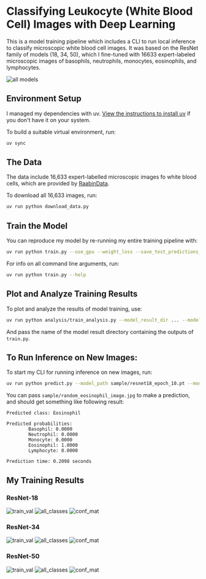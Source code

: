 # Classifying Leukocyte (White Blood Cell) Images with Deep Learning

This is a model training pipeline which includes a CLI to run local inference to classify microscopic white blood cell images. It was based on the ResNet family of models (18, 34, 50), which I fine-tuned with 16633 expert-labeled microscopic images of basophils, neutrophils, monocytes, eosinophils, and lymphocytes. 

![all models](plots/comparison_plot_model_result_2025-04-10_13-52-59_537869_model_result_2025-04-10_13-58-43_878647_model_result_2025-04-10_13-59-41_252110.png)


## Environment Setup

I managed my dependencies with uv. [View the instructions to install uv](https://docs.astral.sh/uv/getting-started/installation/) if you don't have it on your system.

To build a suitable virtual environment, run:

```bash
uv sync
```

## The Data

The data include 16,633 expert-labelled microscopic images fo white blood cells, which are provided by [RaabinData](https://raabindata.com/).

To download all 16,633 images, run:

```bash
uv run python download_data.py
```

## Train the Model

You can reproduce my model by re-running my entire training pipeline with:

```bash
uv run python train.py --use_gpu --weight_loss --save_test_predictions_and_labels
```

For info on all command line arguments, run:

```bash
uv run python train.py --help
```

## Plot and Analyze Training Results

To plot and analyze the results of model training, use:

```bash
uv run python analysis/train_analysis.py --model_result_dir ... --model_name ...
```

And pass the name of the model result directory containing the outputs of `train.py`.


## To Run Inference on New Images:

To start my CLI for running inference on new images, run:

```bash
uv run python predict.py --model_path sample/resnet18_epoch_10.pt --model_name ResNet-18 --use_gpu
```

You can pass `sample/random_eosinophil_image.jpg` to make a prediction, and should get something like following result:

```
Predicted class: Eosinophil

Predicted probabilities:
        Basophil: 0.0000
        Neutrophil: 0.0000
        Monocyte: 0.0000
        Eosinophil: 1.0000
        Lymphocyte: 0.0000

Prediction time: 0.2098 seconds
```

## My Training Results

### ResNet-18

![train_val](plots/train_and_val_loss_plot_Resnet-18.png)
![all_classes](plots/val_losses_per_class_plot_Resnet-18.png)
![conf_mat](plots/confusion_matrix_plot_Resnet-18.png)

### ResNet-34

![train_val](plots/train_and_val_loss_plot_Resnet-34.png)
![all_classes](plots/val_losses_per_class_plot_Resnet-34.png)
![conf_mat](plots/confusion_matrix_plot_Resnet-34.png)

### ResNet-50

![train_val](plots/train_and_val_loss_plot_Resnet-50.png)
![all_classes](plots/val_losses_per_class_plot_Resnet-50.png)
![conf_mat](plots/confusion_matrix_plot_Resnet-50.png)




